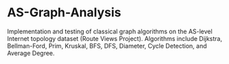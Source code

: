# AS-Graph-Analysis
Implementation and testing of classical graph algorithms on the AS-level Internet topology dataset (Route Views Project). Algorithms include Dijkstra, Bellman-Ford, Prim, Kruskal, BFS, DFS, Diameter, Cycle Detection, and Average Degree.

